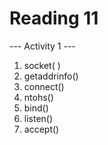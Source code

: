 Reading 11
==========

--- Activity 1 ---
1. socket( )
2. getaddrinfo()
3. connect()
4. ntohs()
5. bind()
6. listen()
7. accept()


